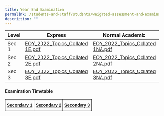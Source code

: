 ```yaml
---
title: Year End Examination
permalink: /students-and-staff/students/weighted-assessment-and-examination/year-end-examination/
description: ""
---
```

<table>
<thead>
  <tr>
    <th>Level</th>
    <th>Express</th>
    <th>Normal Academic</th>
    <th>Normal Technical</th>
  </tr>
</thead>
<tbody>
  <tr>
    <td>Sec 1</td>
    <td><a href="/files/EOY_2022_Topics_Collated%201E.pdf">EOY_2022_Topics_Collated 1E.pdf</a></td>
    <td><a href="/files/EOY_2022_Topics_Collated%201NA.pdf">EOY_2022_Topics_Collated 1NA.pdf</a></td>
    <td><a href="/files/EOY_2022_Topics_Collated%201NT.pdf">EOY_2022_Topics_Collated 1NT.pdf</a></td>
  </tr>
  <tr>
    <td>Sec 2</td>
    <td><a href="/files/EOY_2022_Topics_Collated%202E.pdf">EOY_2022_Topics_Collated 2E.pdf</a></td>
    <td><a href="/files/EOY_2022_Topics_Collated%202NA.pdf">EOY_2022_Topics_Collated 2NA.pdf</a></td>
    <td><a href="/files/EOY_2022_Topics_Collated%202NT.pdf">EOY_2022_Topics_Collated 2NT.pdf</a></td>
  </tr>
  <tr>
    <td>Sec 3</td>
    <td><a href="/files/EOY_2022_Topics_Collated%203E.pdf">EOY_2022_Topics_Collated 3E.pdf</a></td>
    <td><a href="/files/EOY_2022_Topics_Collated%203NA.pdf">EOY_2022_Topics_Collated 3NA.pdf</a></td>
    <td><a href="/files/EOY_2022_Topics_Collated%203NT.pdf">EOY_2022_Topics_Collated 3NT.pdf</a></td>
  </tr>
</tbody>
</table>


#### Examination Timetable

<style type="text/css">
.tg  {border-collapse:collapse;border-spacing:0;}
.tg td{border-color:black;border-style:solid;border-width:1px;font-family:Arial, sans-serif;font-size:14px;
  overflow:hidden;padding:10px 5px;word-break:normal;}
.tg th{border-color:black;border-style:solid;border-width:1px;font-family:Arial, sans-serif;font-size:14px;
  font-weight:normal;overflow:hidden;padding:10px 5px;word-break:normal;}
.tg .tg-1wig{font-weight:bold;text-align:left;vertical-align:top}
</style>
<table class="tg">
<thead>
  <tr>
    <td class="tg-1wig"><a href="[](/files/2022%20EOY%20S1%20Timetable%20updated.pdf)">Secondary 1</td>
    <td class="tg-1wig"><a href="[](/files/2022%20EOY%20S2%20Timetable.pdf)">Secondary 2</td>
    <td class="tg-1wig"><a href="[](/files/2022%20EOY%20S3%20Timetable%20updated.pdf)">Secondary 3</td>
  </tr>
</thead>
</table>